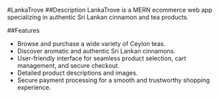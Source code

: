 #LankaTrove
##Description
LankaTrove is a MERN ecommerce web app specializing in authentic Sri Lankan cinnamon and tea products.

##Features
* Browse and purchase a wide variety of Ceylon teas.
* Discover aromatic and authentic Sri Lankan cinnamons.
* User-friendly interface for seamless product selection, cart management, and secure checkout.
* Detailed product descriptions and images.
* Secure payment processing for a smooth and trustworthy shopping experience.